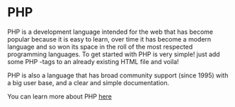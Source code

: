 # PHP

PHP is a development language intended for the web that has become popular because it is easy to learn, over time it has become a modern language and so won its space in the roll of the most respected programming languages. To get started with PHP is very simple! just add some PHP -tags to an already existing HTML file and voila!

PHP is also a language that has broad community support (since 1995) with a big user base, and a clear and simple documentation.

You can learn more about PHP [here](http://php.net/manual/en/intro-whatis.php)